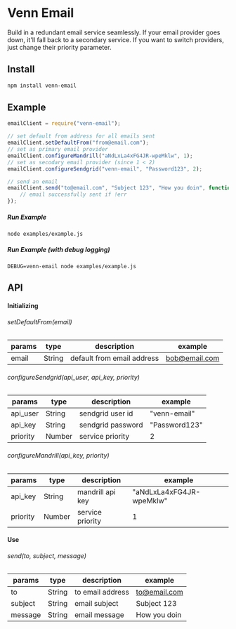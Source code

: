 # Venn Email
Build in a redundant email service seamlessly. If your email provider goes down, it'll fall back to a secondary service. If you want to switch providers, just change their priority parameter.

## Install
```bash
npm install venn-email
```

## Example
```js
emailClient = require("venn-email");

// set default from address for all emails sent
emailClient.setDefaultFrom("from@email.com");
// set as primary email provider
emailClient.configureMandrill("aNdLxLa4xFG4JR-wpeMklw", 1);
// set as secodary email provider (since 1 < 2)
emailClient.configureSendgrid("venn-email", "Password123", 2);

// send an email
emailClient.send("to@email.com", "Subject 123", "How you doin", function(err, result){
	// email successfully sent if !err
});
```

##### Run Example
```
node examples/example.js
```

##### Run Example (with debug logging)
```
DEBUG=venn-email node examples/example.js
```



## API

#### Initializing
###### setDefaultFrom(email)
|params         | type   |    description                | example          |
|---------------| ----   |   --------------------------- | ------------     |
|email          | String |    default from email address | bob@email.com    |

###### configureSendgrid(api_user, api_key, priority)
|params         | type   |    description       | example          |
|---------------| ----   |   ------------------ | ------------     |
|api_user       | String |   sendgrid user id   | "venn-email"     |
|api_key        | String |   sendgrid password  | "Password123"    |
|priority       | Number |   service priority   | 2                |

###### configureMandrill(api_key, priority)
|params         | type   |    description      | example                    |
|---------------| ----   |   ----------------- | ------------               |
|api_key        | String |   mandrill api key  | "aNdLxLa4xFG4JR-wpeMklw"   |
|priority       | Number |   service priority  | 1                          |

#### Use
###### send(to, subject, message)
|params         | type   |    description      | example                    |
|---------------| ----   |   --------------------------- | ------------     |
|to             | String |   to email address      | to@email.com           |
|subject        | String |   email subject         | Subject 123            |
|message        | String |   email message         | How you doin           |



